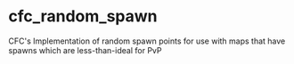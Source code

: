 # cfc_random_spawn
CFC's Implementation of random spawn points for use with maps that have spawns which are less-than-ideal for PvP
